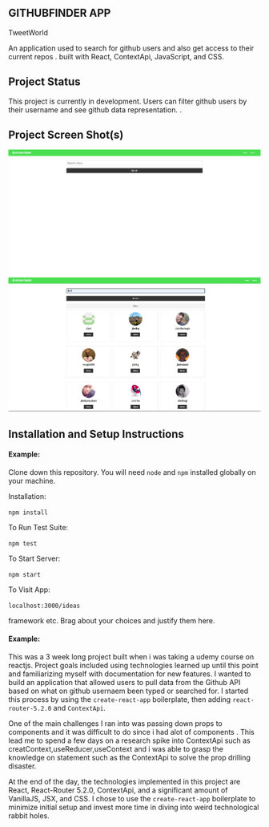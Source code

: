 
## GITHUBFINDER APP


TweetWorld 

An application used to  search for github users  and also get access to their current  repos .
 built with React, ContextApi, JavaScript, and CSS.

## Project Status

This project is currently in development. Users can filter github users by their username and see github data representation. .

## Project Screen Shot(s)
![Alt text](public\screen1.jpg?raw=true "Title")
![Alt text](public\screen2.jpg?raw=true "Title")

## Installation and Setup Instructions

#### Example:  

Clone down this repository. You will need `node` and `npm` installed globally on your machine.  

Installation:

`npm install`  

To Run Test Suite:  

`npm test`  

To Start Server:

`npm start`  

To Visit App:

`localhost:3000/ideas`  

 framework etc. Brag about your choices and justify them here.  

#### Example:  

This was a 3 week long project built when i was taking a udemy course on reactjs. Project goals included using technologies learned up until this point and familiarizing myself with documentation for new features.  I wanted to build an application that allowed users to pull data from the Github  API based on what on  github usernaem been typed or searched for. I started this process by using the `create-react-app` boilerplate, then adding `react-router-5.2.0` and `ContextApi`.  

One of the main challenges I ran into was passing down props to components and it was difficult to do since i had alot of components  . This lead me to spend a few days on a research spike into  ContextApi such as creatContext,useReducer,useContext and i was able to grasp the knowledge on statement such as the ContextApi to solve the prop drilling disaster.

At the end of the day, the technologies implemented in this project are React, React-Router 5.2.0, ContextApi, and a significant amount of VanillaJS, JSX, and CSS. I chose to use the `create-react-app` boilerplate to minimize initial setup and invest more time in diving into weird technological rabbit holes. 